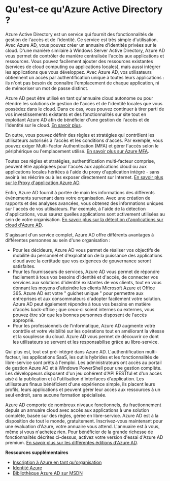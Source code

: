 ﻿<properties 
	pageTitle="Qu'est-ce qu'Azure Active Directory ?" 
	description="Utilisez Azure Active Directory pour étendre vos identités locales existantes dans le cloud en vue d'une meilleure expérience administrateur et utilisateur final pendant que Microsoft assure la poursuite de l'exécution d'Active Directory dans le cloud avec une grande échelle, une haute disponibilité et la récupération d'urgence intégrée. Ou bien développez des applications Azure AD intégrées pour votre organisation ou d'autres organisations." 
	services="active-directory" 
	documentationCenter="" 
	authors="Justinha" 
	manager="terrylan" 
	editor="LisaToft"/>

<tags 
	ms.service="active-directory" 
	ms.workload="identity" 
	ms.tgt_pltfrm="na" 
	ms.devlang="na" 
	ms.topic="hero-article" 
	ms.date="03/03/2015" 
	ms.author="justinha"/>


# Qu'est-ce qu'Azure Active Directory ?

Azure Active Directory est un service qui fournit des fonctionnalités de gestion de l'accès et de l'identité. Ce service est très simple d'utilisation. Avec Azure AD, vous pouvez créer un annuaire d'identités privées sur le cloud. D'une manière similaire à Windows Server Active Directory, Azure AD vous permet de contrôler de manière centralisée l'accès aux applications et ressources. Vous pouvez facilement ajouter des ressources existantes (services de cloud computing ou applications locales), mais aussi intégrer les applications que vous développez. Avec Azure AD, vos utilisateurs obtiennent un accès par authentification unique à toutes leurs applications : ils n'ont pas besoin de connaître l'emplacement de chaque application, ni de mémoriser un mot de passe distinct.

Azure AD peut être utilisé en tant qu'annuaire cloud autonome ou pour étendre les solutions de gestion de l'accès et de l'identité locales que vous possédez dans le cloud. Dans ce cas, vous pouvez continuer à tirer parti de vos investissements existants et des fonctionnalités sur site tout en exploitant Azure AD afin de bénéficier d'une gestion de l'accès et de l'identité sur le cloud. [En savoir plus](http://msdn.microsoft.com/library/jj573653).

En outre, vous pouvez définir des règles et stratégies qui contrôlent les utilisateurs autorisés à l'accès et les conditions d'accès. Par exemple, vous pouvez exiger Multi-Factor Authentication (MFA) et gérer l'accès selon le périphérique ou l'emplacement utilisé. [En savoir plus sur Azure MFA](http://azure.microsoft.com/services/multi-factor-authentication/).

Toutes ces règles et stratégies, authentification multi-facteur comprise, peuvent être appliquées pour l'accès aux applications cloud ou aux applications locales héritées à l'aide du proxy d'application intégré - sans avoir à les réécrire ou à les exposer directement sur Internet. [En savoir plus sur le Proxy d'application Azure AD](https://msdn.microsoft.com/library/azure/dn768219.aspx).

Enfin, Azure AD fournit à portée de main les informations des différents événements survenant dans votre organisation. Avec une création de rapports et des analyses avancées, vous obtenez des informations uniques sur l'accès de vos utilisateurs. Par exemple, à l'aide de la détection d'applications, vous saurez quelles applications sont activement utilisées au sein de votre organisation. [En savoir plus sur la détection d'applications sur cloud d'Azure AD](https://appdiscovery.azure.com/).

S'agissant d'un service complet, Azure AD offre différents avantages à différentes personnes au sein d'une organisation :

- Pour les décideurs, Azure AD vous permet de réaliser vos objectifs de mobilité du personnel et d'exploitation de la puissance des applications cloud avec la certitude que vos exigences de gouvernance seront satisfaites.
- Pour les fournisseurs de services, Azure AD vous permet de répondre facilement à tous vos besoins d'identité et d'accès, de connecter vos services aux solutions d'identité existantes de vos clients, tout en vous donnant les moyens d'atteindre les clients Microsoft Azure et Office 365. Azure AD est votre " guichet unique " pour permettre aux entreprises et aux consommateurs d'adopter facilement votre solution. Azure AD peut également répondre à tous vos besoins en matière d'accès back-office ; que ceux-ci soient internes ou externes, vous pouvez être sûr que les bonnes personnes disposent de l'accès approprié.
- Pour les professionnels de l'informatique, Azure AD augmente votre contrôle et votre visibilité sur les opérations tout en améliorant la vitesse et la souplesse du cloud. Azure AD vous permet de découvrir ce dont les utilisateurs se servent et les responsabilise grâce au libre-service.

Qui plus est, tout est pré-intégré dans Azure AD. L'authentification multi-facteur, les applications SaaS, les outils hybrides et les fonctionnalités de libre-service sont prêts à l'emploi. Les administrateurs ont accès au portail de gestion Azure AD et à Windows PowerShell pour une gestion complète. Les développeurs disposent d'un jeu cohérent d'API RESTful et d'un accès aisé à la publication et à l'utilisation d'interfaces d'application. Les utilisateurs finaux bénéficient d'une expérience simple, ils placent leurs profils, leurs applications et peuvent gérer leur accès aux ressources à un seul endroit, sans aucune formation spécialisée.

Azure AD comporte de nombreux niveaux fonctionnels, du fractionnement depuis un annuaire cloud avec accès aux applications à une solution complète, basée sur des règles, gérée en libre-service. Azure AD est à la disposition de tout le monde, gratuitement. Inscrivez-vous maintenant pour une évaluation d'Azure, votre annuaire vous attend. L'annuaire est à vous, même si vous n'achetez rien. Pour bénéficier de la grande richesse de fonctionnalités décrites ci-dessus, activez votre version d'essai d'Azure AD premium. [En savoir plus sur les différentes éditions d'Azure AD](https://msdn.microsoft.com/library/azure/dn532272.aspx).


**Ressources supplémentaires**

* [Inscription à Azure en tant qu'organisation](/manage/services/identity/organizational-account/)
* [Identité Azure](/manage/windows/fundamentals/identity/)
* [Bibliothèque Azure AD sur MSDN](http://go.microsoft.com/fwlink/?LinkId=293425)


<!--HONumber=52-->